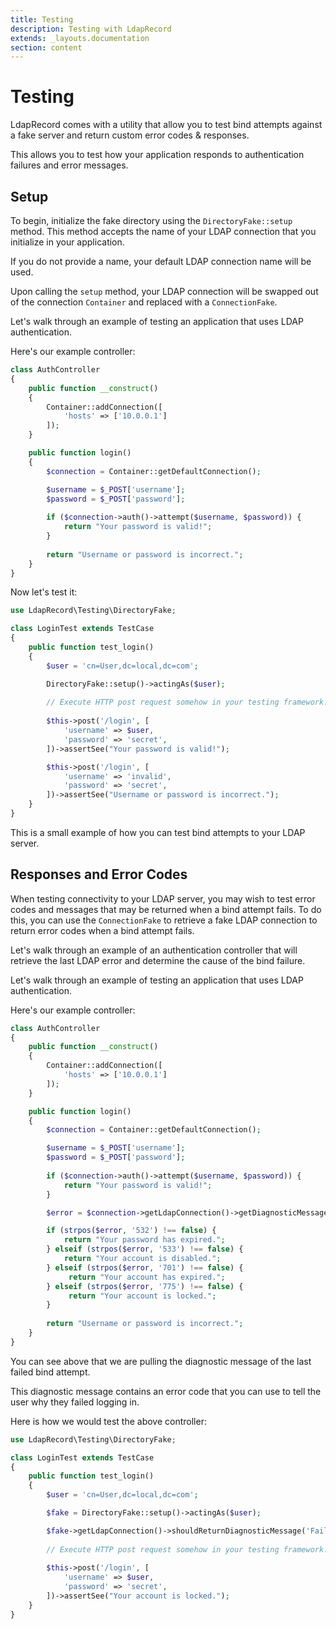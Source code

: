 ```yaml
---
title: Testing
description: Testing with LdapRecord
extends: _layouts.documentation
section: content
---
```


# Testing

LdapRecord comes with a utility that allow you to test bind attempts
against a fake server and return custom error codes & responses.

This allows you to test how your application responds to authentication failures and error messages.

## Setup

To begin, initialize the fake directory using the `DirectoryFake::setup` method. This method
accepts the name of your LDAP connection that you initialize in your application.

If you do not provide a name, your default LDAP connection name will be used.

Upon calling the `setup` method, your LDAP connection will be swapped out of the
connection `Container` and replaced with a `ConnectionFake`.

Let's walk through an example of testing an application that uses LDAP authentication.

Here's our example controller:

```php
class AuthController
{
    public function __construct()
    {
        Container::addConnection([
            'hosts' => ['10.0.0.1']
        ]);
    }

    public function login()
    {
        $connection = Container::getDefaultConnection();

        $username = $_POST['username'];
        $password = $_POST['password'];
        
        if ($connection->auth()->attempt($username, $password)) {
            return "Your password is valid!";   
        }
        
        return "Username or password is incorrect.";
    }
}
```

Now let's test it:

```php
use LdapRecord\Testing\DirectoryFake;

class LoginTest extends TestCase
{
    public function test_login()
    {
        $user = 'cn=User,dc=local,dc=com';

        DirectoryFake::setup()->actingAs($user);
    
        // Execute HTTP post request somehow in your testing framework...
        
        $this->post('/login', [
            'username' => $user,
            'password' => 'secret',
        ])->assertSee("Your password is valid!");

        $this->post('/login', [
            'username' => 'invalid',
            'password' => 'secret',
        ])->assertSee("Username or password is incorrect.");
    }
}
```

This is a small example of how you can test bind attempts to your LDAP server.

## Responses and Error Codes

When testing connectivity to your LDAP server, you may wish to test error codes and
messages that may be returned when a bind attempt fails. To do this, you can
use the `ConnectionFake` to retrieve a fake LDAP connection to return
error codes when a bind attempt fails.

Let's walk through an example of an authentication controller that will
retrieve the last LDAP error and determine the cause of the bind
failure.

Let's walk through an example of testing an application that uses LDAP authentication.

Here's our example controller:

```php
class AuthController
{
    public function __construct()
    {
        Container::addConnection([
            'hosts' => ['10.0.0.1']
        ]);
    }

    public function login()
    {
        $connection = Container::getDefaultConnection();

        $username = $_POST['username'];
        $password = $_POST['password'];
        
        if ($connection->auth()->attempt($username, $password)) {
            return "Your password is valid!";   
        }

        $error = $connection->getLdapConnection()->getDiagnosticMessage();

        if (strpos($error, '532') !== false) {
            return "Your password has expired.";
        } elseif (strpos($error, '533') !== false) {
            return "Your account is disabled.";
        } elseif (strpos($error, '701') !== false) {
             return "Your account has expired.";
        } elseif (strpos($error, '775') !== false) {
             return "Your account is locked.";
        }
        
        return "Username or password is incorrect.";
    }
}
```

You can see above that we are pulling the diagnostic message of the last failed bind attempt.

This diagnostic message contains an error code that you can use to tell the user why they failed logging in.

Here is how we would test the above controller:

```php
use LdapRecord\Testing\DirectoryFake;

class LoginTest extends TestCase
{
    public function test_login()
    {
        $user = 'cn=User,dc=local,dc=com';

        $fake = DirectoryFake::setup()->actingAs($user);

        $fake->getLdapConnection()->shouldReturnDiagnosticMessage('Failed: 775');
        
        // Execute HTTP post request somehow in your testing framework...
        
        $this->post('/login', [
            'username' => $user,
            'password' => 'secret',
        ])->assertSee("Your account is locked.");
    }
}
```
